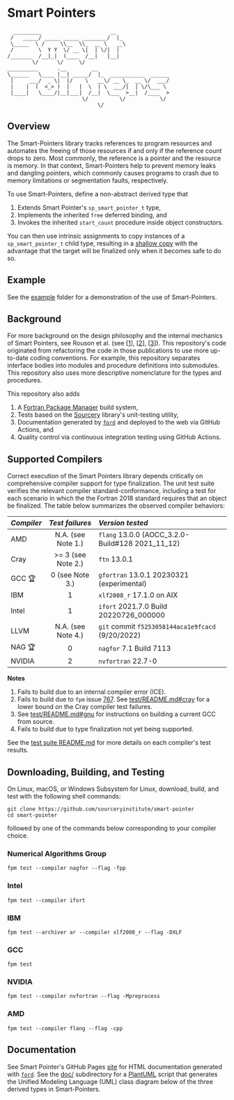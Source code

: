 Smart Pointers
==============

```
  _________                      __                 
 /   _____/ _____ _____ ________/  |_               
 \_____  \ /     \\__  \\_  __ \   __\              
 /        \  Y Y  \/ __ \|  | \/|  |                
/_______  /__|_|  (____  /__|   |__|                
        \/      \/     \/                           
__________      .__        __                       
\______   \____ |__| _____/  |_  ___________  ______
 |     ___/  _ \|  |/    \   __\/ __ \_  __ \/  ___/
 |    |  (  <_> )  |   |  \  | \  ___/|  | \/\___ \ 
 |____|   \____/|__|___|  /__|  \___  >__|  /____  >
                        \/          \/           \/ 
                             \/            
```

Overview
--------
The Smart-Pointers library tracks references to program resources and automates
the freeing of those resources if and only if the reference count drops to zero.
Most commonly, the reference is a pointer and the resource is memory.  In that
context, Smart-Pointers help to prevent memory leaks and dangling pointers, which
commonly causes programs to crash due to memory limitations or segmentation faults, 
respectively.

To use Smart-Pointers, define a non-abstract derived type that 

1. Extends Smart Pointer's `sp_smart_pointer_t` type,
2. Implements the inherited `free` deferred binding, and
3. Invokes the inherited `start_count` procedure inside object constructors.

You can then use intrinsic assignments to copy instances of a `sp_smart_pointer_t`
child type, resulting in a [shallow copy] with the advantage that the target
will be finalized only when it becomes safe to do so.  

Example
-------
See the [example](./example) folder for a demonstration of the use of Smart-Pointers.

Background
----------

For more background on the design philosophy and the internal mechanics of Smart
Pointers, see Rouson et al. (see [[1]], [[2]], [[3]]).  This repository's code
originated from refactoring the code in those publications to use more up-to-date
coding conventions.  For example, this repository separates interface bodies
into modules and procedure definitions into submodules.  This repository also
uses more descriptive nomenclature for the types and procedures.

This repository also adds
1. A [Fortran Package Manager] build system,
2. Tests based on the [Sourcery] library's unit-testing utility,
3. Documentation generated by [`ford`] and deployed to the web via GitHub Actions, and
4. Quality control via continuous integration testing using GitHub Actions.

Supported Compilers
-------------------
Correct execution of the Smart Pointers library depends critically on comprehensive
compiler support for type finalization.  The unit test suite verifies the relevant
compiler standard-conformance, including a test for each scenario in which the
the Fortran 2018 standard requires that an object be finalized.  The table below
summarizes the observed compiler behaviors:

| _Compiler_   | _Test failures_    | _Version tested_                                    |
| :---         |       :---:        | :---                                                |
| AMD          | N.A. (see Note 1.) | `flang` 13.0.0 (AOCC_3.2.0-Build\#128 2021\_11\_12) |
| Cray         | >= 3 (see Note 2.) | `ftn` 13.0.1                                        |
| GCC :trophy: | 0    (see Note 3.) | `gfortran` 13.0.1 20230321 (experimental)           |
| IBM          | 1                  | `xlf2008_r` 17.1.0 on AIX                           |
| Intel        | 1                  | `ifort` 2021.7.0 Build 20220726_000000              |
| LLVM         | N.A. (see Note 4.) | `git` commit `f5253058144aca1e9fcacd` (9/20/2022)   
| NAG :trophy: | 0                  | `nagfor` 7.1 Build 7113                             |
| NVIDIA       | 2                  | `nvfortran` 22.7-0                                  |

**Notes**
1. Fails to build due to an internal compiler error (ICE).
2. Fails to build due to `fpm` issue [767]. See [test/README.md#cray] for a lower bound on the Cray compiler test failures.
3. See [test/README.md#gnu](./test/README.md#gnu) for instructions on building a current GCC from source.
4. Fails to build due to type finalization not yet being supported.

See the [test suite README.md](./test/README.md) for more details on each compiler's test
results.

Downloading, Building, and Testing
----------------------------------
On Linux, macOS, or Windows Subsystem for Linux, download, build, and test with
the following shell commands:
```
git clone https://github.com/sourceryinstitute/smart-pointer
cd smart-pointer
```
followed by one of the commands below corresponding to your compiler choice.

### Numerical Algorithms Group
```
fpm test --compiler nagfor --flag -fpp
```

### Intel
```
fpm test --compiler ifort
```

### IBM
```
fpm test --archiver ar --compiler xlf2008_r --flag -DXLF
```

### GCC
```
fpm test
```

### NVIDIA
```
fpm test --compiler nvfortran --flag -Mpreprocess
```

### AMD
```
fpm test --compiler flang --flag -cpp
```

Documentation
-------------
See Smart Pointer's GitHub Pages [site] for HTML documentation generated with [`ford`].
See the [doc/] subdirectory for a [PlantUML] script that generates the Unified Modeling Language (UML) 
class diagram below of the three derived types in Smart-Pointers.

[1]: https://doi.org/10.1016/j.procs.2010.04.166
[2]: https://doi.org/10.1017/cbo9780511977381 
[3]: https://doi.org/10.1109/MCSE.2012.33
[Fortran Package Manager]: https://github.com/fortran-lang/fpm
[Veggies]: https://gitlab.com/everythingfunctional/veggies
[`ford`]: https://github.com/Fortran-FOSS-Programmers/ford
[site]: https://sourceryinstitute.github.io/smart-pointers
[Atom]: https://atom.io
[PlantUML]: https://plantuml.com
[doc/]: ./doc
[shallow copy]: https://en.wikipedia.org/wiki/Object_copying#Shallow_copy
[767]: https://github.com/fortran-lang/fpm/issues/767
[test/README.md#cray]: ./test/README.md#cray
[Sourcery]: https://github.com/sourceryinstitute/sourcery
